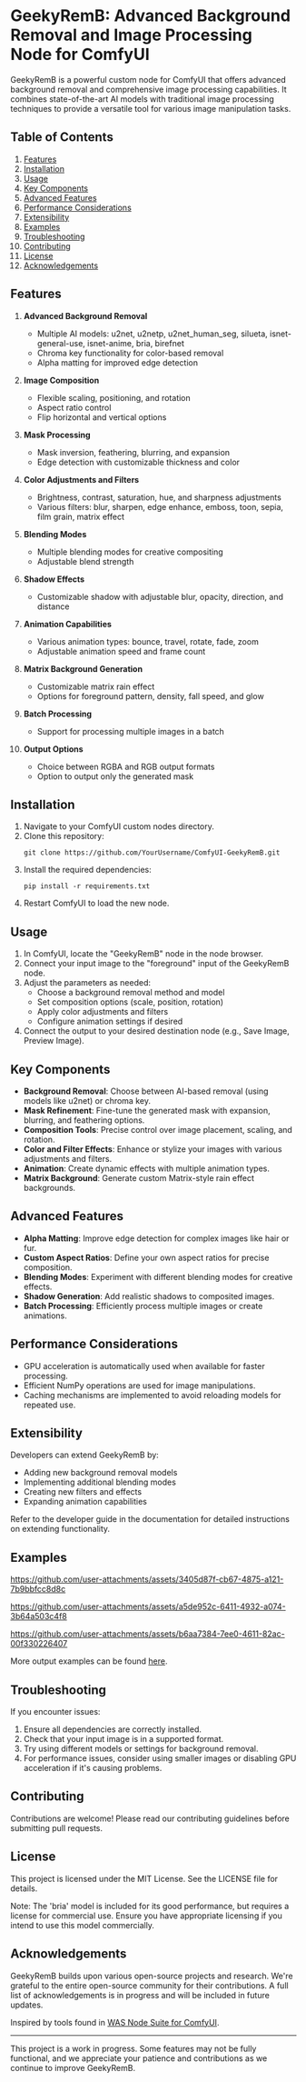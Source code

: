 # GeekyRemB: Advanced Background Removal and Image Processing Node for ComfyUI

GeekyRemB is a powerful custom node for ComfyUI that offers advanced background removal and comprehensive image processing capabilities. It combines state-of-the-art AI models with traditional image processing techniques to provide a versatile tool for various image manipulation tasks.

## Table of Contents
1. [Features](#features)
2. [Installation](#installation)
3. [Usage](#usage)
4. [Key Components](#key-components)
5. [Advanced Features](#advanced-features)
6. [Performance Considerations](#performance-considerations)
7. [Extensibility](#extensibility)
8. [Examples](#examples)
9. [Troubleshooting](#troubleshooting)
10. [Contributing](#contributing)
11. [License](#license)
12. [Acknowledgements](#acknowledgements)

## Features

1. **Advanced Background Removal**
   - Multiple AI models: u2net, u2netp, u2net_human_seg, silueta, isnet-general-use, isnet-anime, bria, birefnet
   - Chroma key functionality for color-based removal
   - Alpha matting for improved edge detection

2. **Image Composition**
   - Flexible scaling, positioning, and rotation
   - Aspect ratio control
   - Flip horizontal and vertical options

3. **Mask Processing**
   - Mask inversion, feathering, blurring, and expansion
   - Edge detection with customizable thickness and color

4. **Color Adjustments and Filters**
   - Brightness, contrast, saturation, hue, and sharpness adjustments
   - Various filters: blur, sharpen, edge enhance, emboss, toon, sepia, film grain, matrix effect

5. **Blending Modes**
   - Multiple blending modes for creative compositing
   - Adjustable blend strength

6. **Shadow Effects**
   - Customizable shadow with adjustable blur, opacity, direction, and distance

7. **Animation Capabilities**
   - Various animation types: bounce, travel, rotate, fade, zoom
   - Adjustable animation speed and frame count

8. **Matrix Background Generation**
   - Customizable matrix rain effect
   - Options for foreground pattern, density, fall speed, and glow

9. **Batch Processing**
   - Support for processing multiple images in a batch

10. **Output Options**
    - Choice between RGBA and RGB output formats
    - Option to output only the generated mask

## Installation

1. Navigate to your ComfyUI custom nodes directory.
2. Clone this repository:
   ```
   git clone https://github.com/YourUsername/ComfyUI-GeekyRemB.git
   ```
3. Install the required dependencies:
   ```
   pip install -r requirements.txt
   ```
4. Restart ComfyUI to load the new node.

## Usage

1. In ComfyUI, locate the "GeekyRemB" node in the node browser.
2. Connect your input image to the "foreground" input of the GeekyRemB node.
3. Adjust the parameters as needed:
   - Choose a background removal method and model
   - Set composition options (scale, position, rotation)
   - Apply color adjustments and filters
   - Configure animation settings if desired
4. Connect the output to your desired destination node (e.g., Save Image, Preview Image).

## Key Components

- **Background Removal**: Choose between AI-based removal (using models like u2net) or chroma key.
- **Mask Refinement**: Fine-tune the generated mask with expansion, blurring, and feathering options.
- **Composition Tools**: Precise control over image placement, scaling, and rotation.
- **Color and Filter Effects**: Enhance or stylize your images with various adjustments and filters.
- **Animation**: Create dynamic effects with multiple animation types.
- **Matrix Background**: Generate custom Matrix-style rain effect backgrounds.

## Advanced Features

- **Alpha Matting**: Improve edge detection for complex images like hair or fur.
- **Custom Aspect Ratios**: Define your own aspect ratios for precise composition.
- **Blending Modes**: Experiment with different blending modes for creative effects.
- **Shadow Generation**: Add realistic shadows to composited images.
- **Batch Processing**: Efficiently process multiple images or create animations.

## Performance Considerations

- GPU acceleration is automatically used when available for faster processing.
- Efficient NumPy operations are used for image manipulations.
- Caching mechanisms are implemented to avoid reloading models for repeated use.

## Extensibility

Developers can extend GeekyRemB by:
- Adding new background removal models
- Implementing additional blending modes
- Creating new filters and effects
- Expanding animation capabilities

Refer to the developer guide in the documentation for detailed instructions on extending functionality.

## Examples



https://github.com/user-attachments/assets/3405d87f-cb67-4875-a121-7b9bbfcc8d8c

https://github.com/user-attachments/assets/a5de952c-6411-4932-a074-3b64a503c4f8

https://github.com/user-attachments/assets/b6aa7384-7ee0-4611-82ac-00f330226407




More output examples can be found [here](https://civitai.com/models/546180/geeky-remb).

## Troubleshooting

If you encounter issues:
1. Ensure all dependencies are correctly installed.
2. Check that your input image is in a supported format.
3. Try using different models or settings for background removal.
4. For performance issues, consider using smaller images or disabling GPU acceleration if it's causing problems.

## Contributing

Contributions are welcome! Please read our contributing guidelines before submitting pull requests.

## License

This project is licensed under the MIT License. See the LICENSE file for details.

Note: The 'bria' model is included for its good performance, but requires a license for commercial use. Ensure you have appropriate licensing if you intend to use this model commercially.

## Acknowledgements

GeekyRemB builds upon various open-source projects and research. We're grateful to the entire open-source community for their contributions. A full list of acknowledgements is in progress and will be included in future updates.

Inspired by tools found in [WAS Node Suite for ComfyUI](https://github.com/WASasquatch/was-node-suite-comfyui.git).

---

This project is a work in progress. Some features may not be fully functional, and we appreciate your patience and contributions as we continue to improve GeekyRemB.
